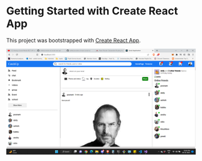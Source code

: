 # Getting Started with Create React App

This project was bootstrapped with [Create React App](https://github.com/facebook/create-react-app).

![HOME PAGE](./homePage.png)